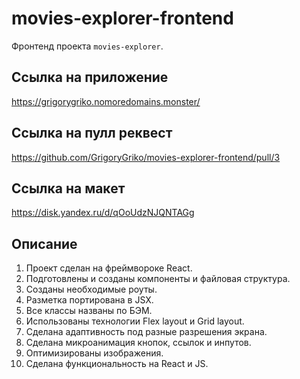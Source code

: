# movies-explorer-frontend

Фронтенд проекта `movies-explorer`.

## Ссылка на приложение

https://grigorygriko.nomoredomains.monster/

## Ссылка на пулл реквест

https://github.com/GrigoryGriko/movies-explorer-frontend/pull/3

## Ссылка на макет

https://disk.yandex.ru/d/qOoUdzNJQNTAGg

## Описание

1. Проект сделан на фреймвороке React.
2. Подготовлены и созданы компоненты и файловая структура.
3. Созданы необходимые роуты.
4. Разметка портирована в JSX.
5. Все классы названы по БЭМ.
6. Использованы технологии Flex layout и Grid layout.
7. Сделана адаптивность под разные разрешения экрана.
8. Сделана микроанимация кнопок, ссылок и инпутов.
9. Оптимизированы изображения.
10. Сделана функциональность на React и JS.

